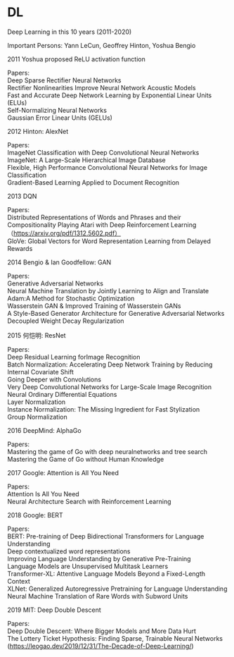 # DL
Deep Learning in this 10 years (2011-2020)  

Important Persons: Yann LeCun, Geoffrey Hinton, Yoshua Bengio  

2011 Yoshua proposed ReLU activation function  

Papers:  
Deep Sparse Rectifier Neural Networks  
Rectifier Nonlinearities Improve Neural Network Acoustic Models  
Fast and Accurate Deep Network Learning by Exponential Linear Units (ELUs)  
Self-Normalizing Neural Networks  
Gaussian Error Linear Units (GELUs)  

2012 Hinton: AlexNet

Papers:  
ImageNet Classification with Deep Convolutional Neural Networks  
ImageNet: A Large-Scale Hierarchical Image Database  
Flexible, High Performance Convolutional Neural Networks for Image Classification  
Gradient-Based Learning Applied to Document Recognition  

2013 DQN

Papers:  
Distributed Representations of Words and Phrases and their Compositionality
Playing Atari with Deep Reinforcement Learning （https://arxiv.org/pdf/1312.5602.pdf）  
GloVe: Global Vectors for Word Representation
Learning from Delayed Rewards

2014 Bengio & Ian Goodfellow: GAN  

Papers:  
Generative Adversarial Networks  
Neural Machine Translation by Jointly Learning to Align and Translate  
Adam:A Method for Stochastic Optimization  
Wasserstein GAN & Improved Training of Wasserstein GANs  
A Style-Based Generator Architecture for Generative Adversarial Networks  
Decoupled Weight Decay Regularization  

2015 何恺明: ResNet  

Papers:  
Deep Residual Learning forImage Recognition   
Batch Normalization: Accelerating Deep Network Training by Reducing Internal Covariate Shift  
Going Deeper with Convolutions  
Very Deep Convolutional Networks for Large-Scale Image Recognition  
Neural Ordinary Differential Equations  
Layer Normalization  
Instance Normalization: The Missing Ingredient for Fast Stylization  
Group Normalization  

2016 DeepMind: AlphaGo  

Papers:  
Mastering the game of Go with deep neuralnetworks and tree search  
Mastering the Game of Go without Human Knowledge  

2017 Google: Attention is All You Need  

Papers:  
Attention Is All You Need  
Neural Architecture Search with Reinforcement Learning  

2018 Google: BERT

Papers:  
BERT: Pre-training of Deep Bidirectional Transformers for Language Understanding  
Deep contextualized word representations  
Improving Language Understanding by Generative Pre-Training  
Language Models are Unsupervised Multitask Learners  
Transformer-XL: Attentive Language Models Beyond a Fixed-Length Context  
XLNet: Generalized Autoregressive Pretraining for Language Understanding  
Neural Machine Translation of Rare Words with Subword Units  

2019 MIT: Deep Double Descent  

Papers:  
Deep Double Descent: Where Bigger Models and More Data Hurt  
The Lottery Ticket Hypothesis: Finding Sparse, Trainable Neural Networks (https://leogao.dev/2019/12/31/The-Decade-of-Deep-Learning/)  
